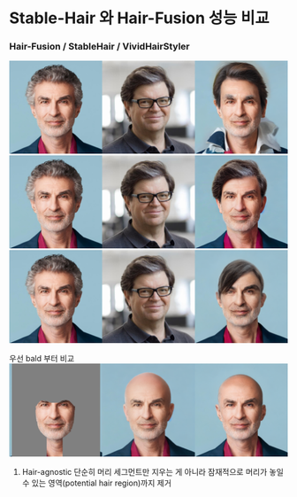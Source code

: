 # Stable-Hair 와 Hair-Fusion 성능 비교

### Hair-Fusion / StableHair / VividHairStyler
<img src="images/result_full.png" />
<img src="images/merged_SH.png" />
<img src="images/merged_VH.png" />

우선 bald 부터 비교
<img src="images/merged_bald.png" />

1. Hair-agnostic
단순히 머리 세그먼트만 지우는 게 아니라 잠재적으로 머리가 놓일 수 있는 영역(potential hair region)까지 제거

